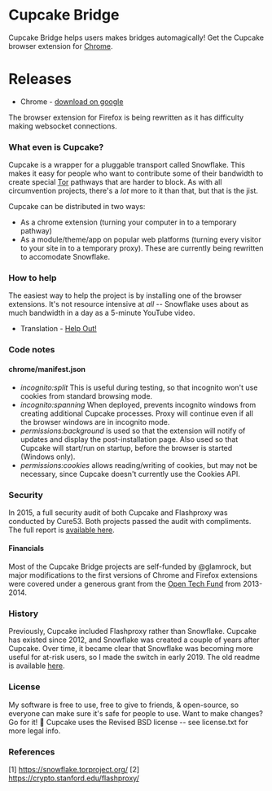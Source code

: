 Cupcake Bridge
===========

Cupcake Bridge helps users makes bridges automagically!  Get the Cupcake browser extension for [Chrome](https://chrome.google.com/webstore/detail/cupcake/dajjbehmbnbppjkcnpdkaniapgdppdnc). 

# Releases
* Chrome - [download on google](https://chrome.google.com/webstore/detail/cupcake/dajjbehmbnbppjkcnpdkaniapgdppdnc)

The browser extension for Firefox is being rewritten as it has difficulty making websocket connections.  

### What even is Cupcake?
Cupcake is a wrapper for a pluggable transport called Snowflake.  This makes it easy for people who want to contribute some of their bandwidth to create special [Tor](https://torproject.org) pathways that are harder to block. As with all circumvention projects, there's a *lot* more to it than that, but that is the jist.  

Cupcake can be distributed in two ways:
* As a chrome extension (turning your computer in to a temporary pathway)
* As a module/theme/app on popular web platforms (turning every visitor to your site in to a temporary proxy). These are currently being rewritten to accomodate Snowflake. 

### How to help
The easiest way to help the project is by installing one of the browser extensions.  It's not resource intensive at *all* -- Snowflake uses about as much bandwidth in a day as a 5-minute YouTube video.

* Translation - [Help Out!](https://www.transifex.com/projects/p/cupcake/)

### Code notes
#### chrome/manifest.json
- *incognito:split* This is useful during testing, so that incognito won't use cookies from standard browsing mode.  
- *incognito:spanning* When deployed, prevents incognito windows from creating additional Cupcake processes. Proxy will continue even if all the browser windows are in incognito mode.  
- *permissions:background* is used so that the extension will notify of updates and display the post-installation page. Also used so that Cupcake will start/run on startup, before the browser is started (Windows only).
- *permissions:cookies* allows reading/writing of cookies, but may not be necessary, since Cupcake doesn't currently use the Cookies API.  

### Security
In 2015, a full security audit of both Cupcake and Flashproxy was conducted by Cure53.  Both projects passed the audit with compliments.  The full report is [available here](https://github.com/glamrock/cupcake/blob/master/security/audit1.pdf).

#### Financials
Most of the Cupcake Bridge projects are self-funded by @glamrock, but major modifications to the first versions of Chrome and Firefox extensions were covered under a generous grant from the [Open Tech Fund](https://www.opentech.fund/project/cupcake-bridge) from 2013-2014.

### History
Previously, Cupcake included Flashproxy rather than Snowflake.  Cupcake has existed since 2012, and Snowflake was created a couple of years after Cupcake.  Over time, it became clear that Snowflake was becoming more useful for at-risk users, so I made the switch in early 2019. The old readme is available [here](https://github.com/glamrock/cupcake/v1_readme.md).

### License
My software is free to use, free to give to friends, & open-source, so everyone can make sure it's safe for people to use. Want to make changes? Go for it! :dog: Cupcake uses the Revised BSD license -- see license.txt for more legal info.

### References
[1] https://snowflake.torproject.org/
[2] https://crypto.stanford.edu/flashproxy/
